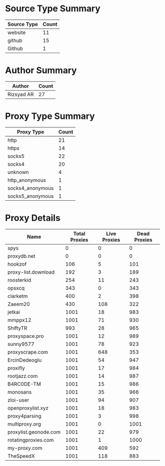 # Source Type Summary

| Source Type | Count |
|-------------|-------|
| website | 11 |
| github | 15 |
| Github | 1 |


# Author Summary

| Author | Count |
|--------|-------|
| Rizsyad AR | 27 |


# Proxy Type Summary

| Proxy Type | Count |
|------------|-------|
| http | 21 |
| https | 14 |
| socks5 | 22 |
| socks4 | 20 |
| unknown | 4 |
| http_anonymous | 1 |
| socks4_anonymous | 1 |
| socks5_anonymous | 1 |


# Proxy Details

| Name | Total Proxies | Live Proxies | Dead Proxies |
|------|---------------|--------------|---------------|
| spys | 0 | 0 | 0 |
| proxydb.net | 0 | 0 | 0 |
| hookzof | 106 | 5 | 101 |
| proxy-list.download | 192 | 3 | 189 |
| roosterkid | 254 | 11 | 243 |
| opsxcq | 343 | 0 | 343 |
| clarketm | 400 | 2 | 398 |
| Zaeem20 | 430 | 108 | 322 |
| jetkai | 1001 | 18 | 983 |
| mmppx12 | 1001 | 71 | 930 |
| ShiftyTR | 993 | 28 | 965 |
| proxyspace.pro | 1001 | 12 | 989 |
| sunny9577 | 1001 | 78 | 923 |
| proxyscrape.com | 1001 | 648 | 353 |
| ErcinDedeoglu | 1001 | 54 | 947 |
| proxifly | 1001 | 17 | 984 |
| rootjazz.com | 1001 | 14 | 987 |
| B4RC0DE-TM | 1001 | 15 | 986 |
| monosans | 1001 | 35 | 966 |
| zloi-user | 1001 | 94 | 907 |
| openproxylist.xyz | 1001 | 18 | 983 |
| proxy4parsing | 1001 | 3 | 998 |
| multiproxy.org | 1001 | 0 | 1001 |
| proxylist.geonode.com | 1001 | 22 | 979 |
| rotatingproxies.com | 1001 | 1 | 1000 |
| my-proxy.com | 1001 | 409 | 592 |
| TheSpeedX | 1001 | 118 | 883 |
